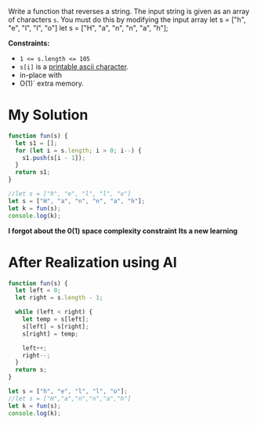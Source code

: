 Write a function that reverses a string. The input string is given as an array of characters `s`.
You must do this by modifying the input array
let s = ["h", "e", "l", "l", "o"]
let s = ["H", "a", "n", "n", "a", "h"];

**Constraints:**
- `1 <= s.length <= 105`
- `s[i]` is a [printable ascii character](https://en.wikipedia.org/wiki/ASCII#Printable_characters).
- in-place with 
- O(1)` extra memory.


# My Solution
```js
function fun(s) {
  let s1 = [];
  for (let i = s.length; i > 0; i--) {
    s1.push(s[i - 1]);
  }
  return s1;
}

//let s = ["h", "e", "l", "l", "o"]
let s = ["H", "a", "n", "n", "a", "h"];
let k = fun(s);
console.log(k);
```

**I forgot about the 0(1) space complexity constraint**
**Its a new learning**

# After Realization using AI
```js
function fun(s) {
  let left = 0;
  let right = s.length - 1;

  while (left < right) {
    let temp = s[left];
    s[left] = s[right];
    s[right] = temp;

    left++;
    right--;
  }
  return s;
}

let s = ["h", "e", "l", "l", "o"];
//let s = ["H","a","n","n","a","h"]
let k = fun(s);
console.log(k);

```

